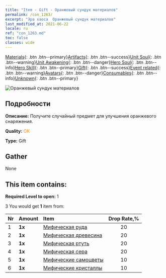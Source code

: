 ```yaml
---
title: "Item - Gift - Оранжевый сундук материалов"
permalink: /con_1263/
excerpt: "Эра хаоса  Оранжевый сундук материалов"
last_modified_at: 2021-06-22
locale: ru
ref: "con_1263.md"
toc: false
classes: wide
---
```

 [Materials](/ItemsRU/){: .btn .btn--primary}[Artifacts](/ItemsRU/Artifacts/){: .btn .btn--success}[Unit Soul](/ItemsRU/UnitSoul/){: .btn .btn--warning}[Unit Awakening](/ItemsRU/UnitAwakening/){: .btn .btn--danger}[Hero Soul](/ItemsRU/HeroSoul/){: .btn .btn--info}[Hero Skill](/ItemsRU/HeroSkill/){: .btn .btn--primary}[Gift](/ItemsRU/Gift/){: .btn .btn--success}[Event related](/ItemsRU/Events/){: .btn .btn--warning}[Avatars](/ItemsRU/Avatars/){: .btn .btn--danger}[Consumables](/ItemsRU/Consumables/){: .btn .btn--info}[Unknown](/ItemsRU/Unknown/){: .btn .btn--primary}

 ![Оранжевый сундук материалов](/images/t/i_304002.png)

## Подробности
 **Описание:** Получите случайный предмет для улучшения оранжевого снаряжения.

 **Quality:** <span style="color: #FF8C00">OK</span>

 **Type:** Gift

## Gather

  None

## This item contains:

 **Required Level to open:** 1

 3 You would get **1** item  from:

  | Nr | Amount |     Item    | Drop Rate,% |
  |:---|:-------|:------------|:---------:|
  | 1 |  **1x** | [Мифическая руда](/ItemsRU/mat_61/) | 20 | 
  | 2 |  **1x** | [Мифическая древесина](/ItemsRU/mat_62/) | 20 | 
  | 3 |  **1x** | [Мифическая ртуть](/ItemsRU/mat_63/) | 20 | 
  | 4 |  **1x** | [Мифическая сера](/ItemsRU/mat_64/) | 20 | 
  | 5 |  **1x** | [Мифические самоцветы](/ItemsRU/mat_65/) | 10 | 
  | 6 |  **1x** | [Мифические кристаллы](/ItemsRU/mat_66/) | 10 | 
